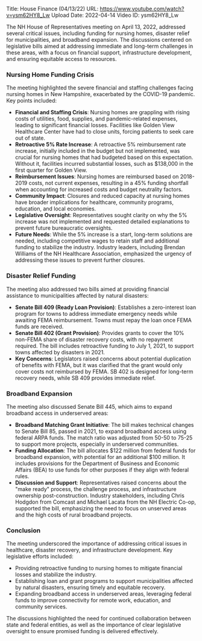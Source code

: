 Title: House Finance (04/13/22)
URL: https://www.youtube.com/watch?v=ysm62HY8_Lw
Upload Date: 2022-04-14
Video ID: ysm62HY8_Lw

The NH House of Representatives meeting on April 13, 2022, addressed several critical issues, including funding for nursing homes, disaster relief for municipalities, and broadband expansion. The discussions centered on legislative bills aimed at addressing immediate and long-term challenges in these areas, with a focus on financial support, infrastructure development, and ensuring equitable access to resources.

### Nursing Home Funding Crisis
The meeting highlighted the severe financial and staffing challenges facing nursing homes in New Hampshire, exacerbated by the COVID-19 pandemic. Key points included:
- **Financial and Staffing Crisis**: Nursing homes are grappling with rising costs of utilities, food, supplies, and pandemic-related expenses, leading to significant financial losses. Facilities like Golden View Healthcare Center have had to close units, forcing patients to seek care out of state.
- **Retroactive 5% Rate Increase**: A retroactive 5% reimbursement rate increase, initially included in the budget but not implemented, was crucial for nursing homes that had budgeted based on this expectation. Without it, facilities incurred substantial losses, such as $138,000 in the first quarter for Golden View.
- **Reimbursement Issues**: Nursing homes are reimbursed based on 2018-2019 costs, not current expenses, resulting in a 45% funding shortfall when accounting for increased costs and budget neutrality factors.
- **Community Impact**: Closures and reduced capacity at nursing homes have broader implications for healthcare, community programs, education, and local economies.
- **Legislative Oversight**: Representatives sought clarity on why the 5% increase was not implemented and requested detailed explanations to prevent future bureaucratic oversights.
- **Future Needs**: While the 5% increase is a start, long-term solutions are needed, including competitive wages to retain staff and additional funding to stabilize the industry. Industry leaders, including Brendan Williams of the NH Healthcare Association, emphasized the urgency of addressing these issues to prevent further closures.

### Disaster Relief Funding
The meeting also addressed two bills aimed at providing financial assistance to municipalities affected by natural disasters:
- **Senate Bill 409 (Ready Loan Provision)**: Establishes a zero-interest loan program for towns to address immediate emergency needs while awaiting FEMA reimbursement. Towns must repay the loan once FEMA funds are received.
- **Senate Bill 402 (Grant Provision)**: Provides grants to cover the 10% non-FEMA share of disaster recovery costs, with no repayment required. The bill includes retroactive funding to July 1, 2021, to support towns affected by disasters in 2021.
- **Key Concerns**: Legislators raised concerns about potential duplication of benefits with FEMA, but it was clarified that the grant would only cover costs not reimbursed by FEMA. SB 402 is designed for long-term recovery needs, while SB 409 provides immediate relief.

### Broadband Expansion
The meeting also discussed Senate Bill 445, which aims to expand broadband access in underserved areas:
- **Broadband Matching Grant Initiative**: The bill makes technical changes to Senate Bill 85, passed in 2021, to expand broadband access using federal ARPA funds. The match ratio was adjusted from 50-50 to 75-25 to support more projects, especially in underserved communities.
- **Funding Allocation**: The bill allocates $122 million from federal funds for broadband expansion, with potential for an additional $100 million. It includes provisions for the Department of Business and Economic Affairs (BEA) to use funds for other purposes if they align with federal rules.
- **Discussion and Support**: Representatives raised concerns about the "make ready" process, the challenge process, and infrastructure ownership post-construction. Industry stakeholders, including Chris Hodgdon from Comcast and Michael Lacata from the NH Electric Co-op, supported the bill, emphasizing the need to focus on unserved areas and the high costs of rural broadband projects.

### Conclusion
The meeting underscored the importance of addressing critical issues in healthcare, disaster recovery, and infrastructure development. Key legislative efforts included:
- Providing retroactive funding to nursing homes to mitigate financial losses and stabilize the industry.
- Establishing loan and grant programs to support municipalities affected by natural disasters, ensuring timely and equitable recovery.
- Expanding broadband access in underserved areas, leveraging federal funds to improve connectivity for remote work, education, and community services.

The discussions highlighted the need for continued collaboration between state and federal entities, as well as the importance of clear legislative oversight to ensure promised funding is delivered effectively.